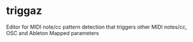 # triggaz
Editor for MIDI note/cc pattern detection that triggers other MIDI notes/cc, OSC and Ableton Mapped parameters
